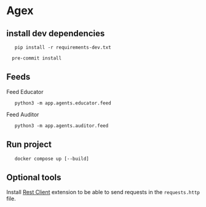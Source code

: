 # Agex

## install dev dependencies

```shell
   pip install -r requirements-dev.txt
 ```

 ```shell
   pre-commit install
 ```

## Feeds
Feed Educator
```shell
   python3 -m app.agents.educator.feed
 ```

Feed Auditor
```shell
   python3 -m app.agents.auditor.feed
 ```

## Run project

```shell
   docker compose up [--build]
 ```

## Optional tools
Install [Rest Client](https://marketplace.visualstudio.com/items?itemName=humao.rest-client) extension to be able to send requests in the `requests.http` file.
